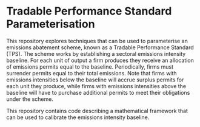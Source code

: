 # Tradable Performance Standard Parameterisation
This repository explores techniques that can be used to parameterise an emissions abatement scheme, known as a Tradable Performance Standard (TPS). The scheme works by establishing a sectoral emissions intensity baseline. For each unit of output a firm produces they receive an allocation of emissions permits equal to the baseline. Periodically, firms must surrender permits equal to their total emissions. Note that firms with emissions intensities below the baseline will accrue surplus permits for each unit they produce, while firms with emissions intensities above the baseline will have to purchase additional permits to meet their obligations under the scheme.

This repository contains code describing a mathematical framework that can be used to calibrate the emissions intensity baseline.

